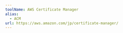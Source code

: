 ```yaml
---
toolName: AWS Certificate Manager
alias:
  - ACM
url: https://aws.amazon.com/jp/certificate-manager/
---
```

